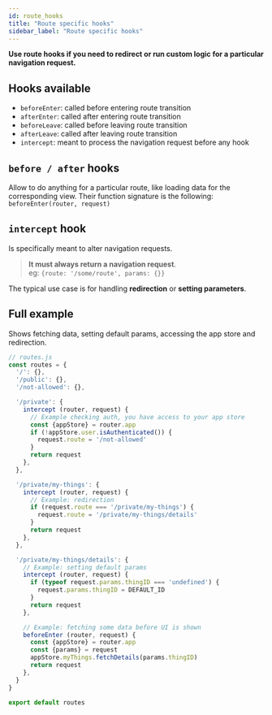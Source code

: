 ```yaml
---
id: route_hooks
title: "Route specific hooks"
sidebar_label: "Route specific hooks"
---
```


**Use route hooks if you need to redirect or run custom logic for a particular navigation request.**

## Hooks available

- `beforeEnter`: called before entering route transition
- `afterEnter`: called after entering route transition
- `beforeLeave`: called before leaving route transition
- `afterLeave`: called after leaving route transition
- `intercept`: meant to process the navigation request before any hook

## `before / after` hooks

Allow to do anything for a particular route, like loading data for the corresponding view. Their function signature is the following:
`beforeEnter(router, request)`

## `intercept` hook

Is specifically meant to alter navigation requests.  
> **It must always return a navigation request**.  
eg: `{route: '/some/route', params: {}}`

The typical use case is for handling **redirection** or **setting parameters**.

## Full example

Shows fetching data, setting default params, accessing the app store and redirection.

```js
// routes.js
const routes = {
  '/': {},
  '/public': {},
  '/not-allowed': {},

  '/private': {
    intercept (router, request) {
      // Example checking auth, you have access to your app store
      const {appStore} = router.app
      if (!appStore.user.isAuthenticated()) {
        request.route = '/not-allowed'
      }
      return request
    },
  },

  '/private/my-things': {
    intercept (router, request) {
      // Example: redirection
      if (request.route === '/private/my-things') {
        request.route = '/private/my-things/details'
      }
      return request
    },
  },

  '/private/my-things/details': {
    // Example: setting default params
    intercept (router, request) {
      if (typeof request.params.thingID === 'undefined') {
        request.params.thingID = DEFAULT_ID
      }
      return request
    },

    // Example: fetching some data before UI is shown
    beforeEnter (router, request) {
      const {appStore} = router.app
      const {params} = request
      appStore.myThings.fetchDetails(params.thingID)
      return request
    },
  }
}

export default routes
```